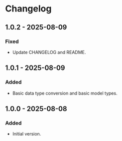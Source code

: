# Changelog

## 1.0.2 - 2025-08-09

### Fixed

- Update CHANGELOG and README.

## 1.0.1 - 2025-08-09

### Added

- Basic data type conversion and basic model types.

## 1.0.0 - 2025-08-08

### Added

- Initial version.
